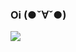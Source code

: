 ### Oi (●ˇ∀ˇ●)

<!-- ![Overview](https://github.com/vineboneto/stats/blob/master/generated/overview.svg) ![Lenguages](https://github.com/vineboneto/stats/blob/master/generated/languages.svg)
 -->
<a href="https://br.linkedin.com/in/vinicius-gazolla-boneto-6b0a02170"> <img src="https://img.shields.io/badge/LinkedIn-0077B5?style=flat&logo=linkedin&logoColor=white" />
</a>


[comment]: # (https://javascript.plainenglish.io/how-to-make-custom-language-badges-for-your-profile-using-shields-io-d2aeaf016b6b)

